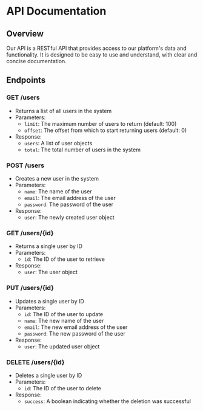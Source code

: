 # API Documentation

## Overview

Our API is a RESTful API that provides access to our platform's data and functionality. It is designed to be easy to use and understand, with clear and concise documentation.

## Endpoints

### GET /users

* Returns a list of all users in the system
* Parameters:
	+ `limit`: The maximum number of users to return (default: 100)
	+ `offset`: The offset from which to start returning users (default: 0)
* Response:
	+ `users`: A list of user objects
	+ `total`: The total number of users in the system

### POST /users

* Creates a new user in the system
* Parameters:
	+ `name`: The name of the user
	+ `email`: The email address of the user
	+ `password`: The password of the user
* Response:
	+ `user`: The newly created user object

### GET /users/{id}

* Returns a single user by ID
* Parameters:
	+ `id`: The ID of the user to retrieve
* Response:
	+ `user`: The user object

### PUT /users/{id}

* Updates a single user by ID
* Parameters:
	+ `id`: The ID of the user to update
	+ `name`: The new name of the user
	+ `email`: The new email address of the user
	+ `password`: The new password of the user
* Response:
	+ `user`: The updated user object

### DELETE /users/{id}

* Deletes a single user by ID
* Parameters:
	+ `id`: The ID of the user to delete
* Response:
	+ `success`: A boolean indicating whether the deletion was successful
